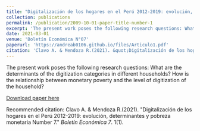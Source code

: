```yaml
---
title: "Digitalización de los hogares en el Perú 2012-2019: evolución, determinantes y pobreza monetaria"
collection: publications
permalink: /publication/2009-10-01-paper-title-number-1
excerpt: 'The present work poses the following research questions: What are the determinants of the digitization categories in different households? How is the relationship between monetary poverty and the level of digitization of the household?'
date: 2021-03-01
venue: 'Boletín Económica N°07'
paperurl: 'https://andreab0106.github.io/files/Articulo1.pdf'
citation: 'Clavo A. & Mendoza R.(2021). &quot;Digitalización de los hogares en el Perú 2012-2019: evolución, determinantes y pobreza monetaria Number 7.&quot; <i>Boletin Economica 7</i>.'
---
```

The present work poses the following research questions: What are the determinants of the digitization categories in different households? How is the relationship between monetary poverty and the level of digitization of the household?

[Download paper here]('https://andreab0106.github.io/files/Articulo1.pdf')

Recommended citation: Clavo A. & Mendoza R.(2021). "Digitalización de los hogares en el Perú 2012-2019: evolución, determinantes y pobreza monetaria Number 7." <i>Boletín Económica 7</i>. 1(1).